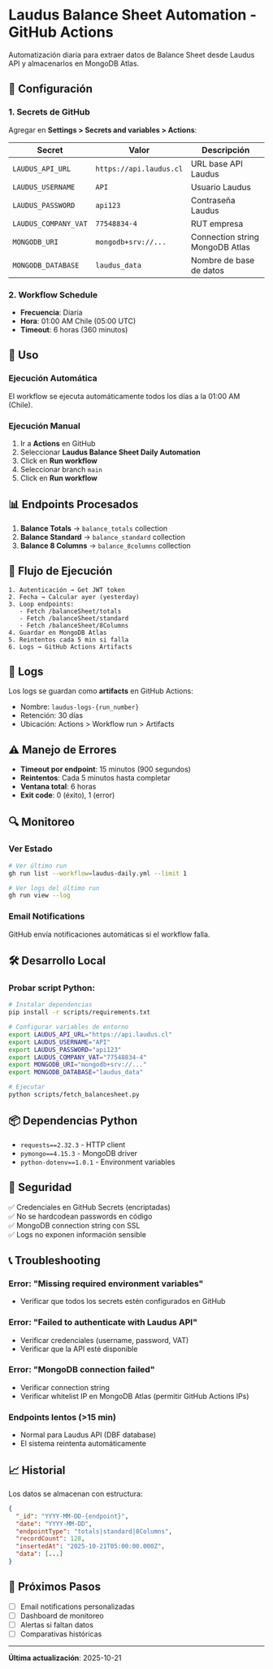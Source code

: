 # Laudus Balance Sheet Automation - GitHub Actions

Automatización diaria para extraer datos de Balance Sheet desde Laudus API y almacenarlos en MongoDB Atlas.

## 🔧 Configuración

### 1. Secrets de GitHub

Agregar en **Settings > Secrets and variables > Actions**:

| Secret | Valor | Descripción |
|--------|-------|-------------|
| `LAUDUS_API_URL` | `https://api.laudus.cl` | URL base API Laudus |
| `LAUDUS_USERNAME` | `API` | Usuario Laudus |
| `LAUDUS_PASSWORD` | `api123` | Contraseña Laudus |
| `LAUDUS_COMPANY_VAT` | `77548834-4` | RUT empresa |
| `MONGODB_URI` | `mongodb+srv://...` | Connection string MongoDB Atlas |
| `MONGODB_DATABASE` | `laudus_data` | Nombre de base de datos |

### 2. Workflow Schedule

- **Frecuencia**: Diaria
- **Hora**: 01:00 AM Chile (05:00 UTC)
- **Timeout**: 6 horas (360 minutos)

## 🚀 Uso

### Ejecución Automática

El workflow se ejecuta automáticamente todos los días a la 01:00 AM (Chile).

### Ejecución Manual

1. Ir a **Actions** en GitHub
2. Seleccionar **Laudus Balance Sheet Daily Automation**
3. Click en **Run workflow**
4. Seleccionar branch `main`
5. Click en **Run workflow**

## 📊 Endpoints Procesados

1. **Balance Totals** → `balance_totals` collection
2. **Balance Standard** → `balance_standard` collection
3. **Balance 8 Columns** → `balance_8columns` collection

## 🔄 Flujo de Ejecución

```
1. Autenticación → Get JWT token
2. Fecha → Calcular ayer (yesterday)
3. Loop endpoints:
   - Fetch /balanceSheet/totals
   - Fetch /balanceSheet/standard
   - Fetch /balanceSheet/8Columns
4. Guardar en MongoDB Atlas
5. Reintentos cada 5 min si falla
6. Logs → GitHub Actions Artifacts
```

## 📝 Logs

Los logs se guardan como **artifacts** en GitHub Actions:

- Nombre: `laudus-logs-{run_number}`
- Retención: 30 días
- Ubicación: Actions > Workflow run > Artifacts

## ⚠️ Manejo de Errores

- **Timeout por endpoint**: 15 minutos (900 segundos)
- **Reintentos**: Cada 5 minutos hasta completar
- **Ventana total**: 6 horas
- **Exit code**: 0 (éxito), 1 (error)

## 🔍 Monitoreo

### Ver Estado

```bash
# Ver último run
gh run list --workflow=laudus-daily.yml --limit 1

# Ver logs del último run
gh run view --log
```

### Email Notifications

GitHub envía notificaciones automáticas si el workflow falla.

## 🛠️ Desarrollo Local

### Probar script Python:

```bash
# Instalar dependencias
pip install -r scripts/requirements.txt

# Configurar variables de entorno
export LAUDUS_API_URL="https://api.laudus.cl"
export LAUDUS_USERNAME="API"
export LAUDUS_PASSWORD="api123"
export LAUDUS_COMPANY_VAT="77548834-4"
export MONGODB_URI="mongodb+srv://..."
export MONGODB_DATABASE="laudus_data"

# Ejecutar
python scripts/fetch_balancesheet.py
```

## 📦 Dependencias Python

- `requests==2.32.3` - HTTP client
- `pymongo==4.15.3` - MongoDB driver
- `python-dotenv==1.0.1` - Environment variables

## 🔐 Seguridad

✅ Credenciales en GitHub Secrets (encriptadas)  
✅ No se hardcodean passwords en código  
✅ MongoDB connection string con SSL  
✅ Logs no exponen información sensible  

## 📞 Troubleshooting

### Error: "Missing required environment variables"
- Verificar que todos los secrets estén configurados en GitHub

### Error: "Failed to authenticate with Laudus API"
- Verificar credenciales (username, password, VAT)
- Verificar que la API esté disponible

### Error: "MongoDB connection failed"
- Verificar connection string
- Verificar whitelist IP en MongoDB Atlas (permitir GitHub Actions IPs)

### Endpoints lentos (>15 min)
- Normal para Laudus API (DBF database)
- El sistema reintenta automáticamente

## 📈 Historial

Los datos se almacenan con estructura:

```json
{
  "_id": "YYYY-MM-DD-{endpoint}",
  "date": "YYYY-MM-DD",
  "endpointType": "totals|standard|8Columns",
  "recordCount": 128,
  "insertedAt": "2025-10-21T05:00:00.000Z",
  "data": [...]
}
```

## 🎯 Próximos Pasos

- [ ] Email notifications personalizadas
- [ ] Dashboard de monitoreo
- [ ] Alertas si faltan datos
- [ ] Comparativas históricas

---

**Última actualización**: 2025-10-21

